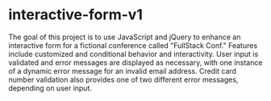 # interactive-form-v1

The goal of this project is to use JavaScript and jQuery to enhance an
interactive form for a fictional conference called "FullStack Conf."
Features include customized and conditional behavior and interactivity.
User input is validated and error messages are displayed as necessary, with
one instance of a dynamic error message for an invalid email address.
Credit card number validation also provides one of two different error messages,
depending on user input.
